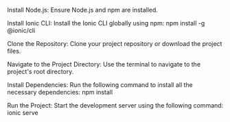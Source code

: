 Install Node.js: Ensure Node.js and npm are installed.

Install Ionic CLI: Install the Ionic CLI globally using npm:
npm install -g @ionic/cli

Clone the Repository: Clone your project repository or download the project files.

Navigate to the Project Directory: Use the terminal to navigate to the project's root directory.

Install Dependencies: Run the following command to install all the necessary dependencies:
npm install

Run the Project: Start the development server using the following command:
ionic serve